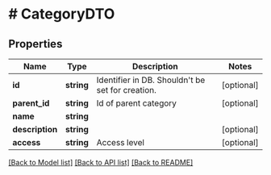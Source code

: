 # # CategoryDTO

## Properties

Name | Type | Description | Notes
------------ | ------------- | ------------- | -------------
**id** | **string** | Identifier in DB. Shouldn&#39;t be set for creation. | [optional]
**parent_id** | **string** | Id of parent category | [optional]
**name** | **string** |  |
**description** | **string** |  | [optional]
**access** | **string** | Access level | [optional]

[[Back to Model list]](../../README.md#models) [[Back to API list]](../../README.md#endpoints) [[Back to README]](../../README.md)
